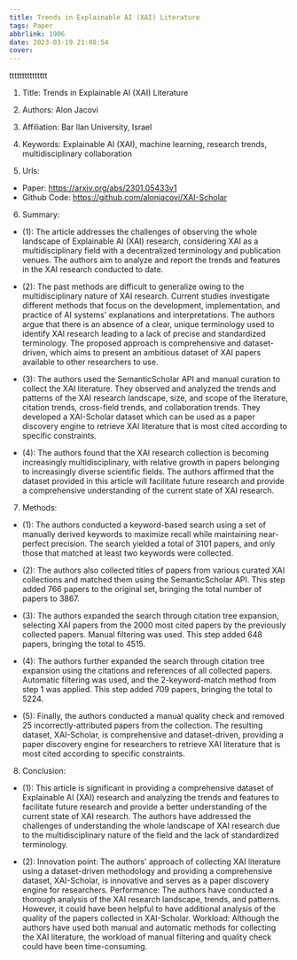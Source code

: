 ```yaml
---
title: Trends in Explainable AI (XAI) Literature
tags: Paper
abbrlink: 1906
date: 2023-03-19 21:08:54
cover:
---
```

ttttttttttttttt
1. Title: Trends in Explainable AI (XAI) Literature

2. Authors: Alon Jacovi

3. Affiliation: Bar Ilan University, Israel

4. Keywords: Explainable AI (XAI), machine learning, research trends, multidisciplinary collaboration 

5. Urls: 
- Paper: https://arxiv.org/abs/2301.05433v1 
- Github Code: https://github.com/alonjacovi/XAI-Scholar 

6. Summary: 
- (1): The article addresses the challenges of observing the whole landscape of Explainable AI (XAI) research, considering XAI as a multidisciplinary field with a decentralized terminology and publication venues. The authors aim to analyze and report the trends and features in the XAI research conducted to date.
 
- (2): The past methods are difficult to generalize owing to the multidisciplinary nature of XAI research. Current studies investigate different methods that focus on the development, implementation, and practice of AI systems' explanations and interpretations. The authors argue that there is an absence of a clear, unique terminology used to identify XAI research leading to a lack of precise and standardized terminology. The proposed approach is comprehensive and dataset-driven, which aims to present an ambitious dataset of XAI papers available to other researchers to use. 

- (3): The authors used the SemanticScholar API and manual curation to collect the XAI literature. They observed and analyzed the trends and patterns of the XAI research landscape, size, and scope of the literature, citation trends, cross-field trends, and collaboration trends. They developed a XAI-Scholar dataset which can be used as a paper discovery engine to retrieve XAI literature that is most cited according to specific constraints. 

- (4): The authors found that the XAI research collection is becoming increasingly multidisciplinary, with relative growth in papers belonging to increasingly diverse scientific fields. The authors affirmed that the dataset provided in this article will facilitate future research and provide a comprehensive understanding of the current state of XAI research.
7. Methods:

- (1): The authors conducted a keyword-based search using a set of manually derived keywords to maximize recall while maintaining near-perfect precision. The search yielded a total of 3101 papers, and only those that matched at least two keywords were collected. 

- (2): The authors also collected titles of papers from various curated XAI collections and matched them using the SemanticScholar API. This step added 766 papers to the original set, bringing the total number of papers to 3867. 

- (3): The authors expanded the search through citation tree expansion, selecting XAI papers from the 2000 most cited papers by the previously collected papers. Manual filtering was used. This step added 648 papers, bringing the total to 4515. 

- (4): The authors further expanded the search through citation tree expansion using the citations and references of all collected papers. Automatic filtering was used, and the 2-keyword-match method from step 1 was applied. This step added 709 papers, bringing the total to 5224. 

- (5): Finally, the authors conducted a manual quality check and removed 25 incorrectly-attributed papers from the collection. The resulting dataset, XAI-Scholar, is comprehensive and dataset-driven, providing a paper discovery engine for researchers to retrieve XAI literature that is most cited according to specific constraints.





8. Conclusion: 

- (1): This article is significant in providing a comprehensive dataset of Explainable AI (XAI) research and analyzing the trends and features to facilitate future research and provide a better understanding of the current state of XAI research. The authors have addressed the challenges of understanding the whole landscape of XAI research due to the multidisciplinary nature of the field and the lack of standardized terminology. 

- (2): Innovation point: The authors' approach of collecting XAI literature using a dataset-driven methodology and providing a comprehensive dataset, XAI-Scholar, is innovative and serves as a paper discovery engine for researchers. Performance: The authors have conducted a thorough analysis of the XAI research landscape, trends, and patterns. However, it could have been helpful to have additional analysis of the quality of the papers collected in XAI-Scholar. Workload: Although the authors have used both manual and automatic methods for collecting the XAI literature, the workload of manual filtering and quality check could have been time-consuming.




